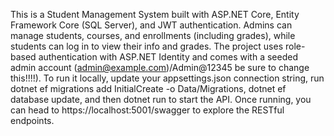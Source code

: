 This is a Student Management System built with ASP.NET Core, Entity Framework Core (SQL Server), and JWT authentication. Admins can manage students, courses, and enrollments (including grades), while students can log in to view their info and grades. The project uses role-based authentication with ASP.NET Identity and comes with a seeded admin account (admin@example.com)/Admin@12345 be sure to change this!!!!). To run it locally, update your appsettings.json connection string, run dotnet ef migrations add InitialCreate -o Data/Migrations, dotnet ef database update, and then dotnet run to start the API. Once running, you can head to https://localhost:5001/swagger to explore the RESTful endpoints.
